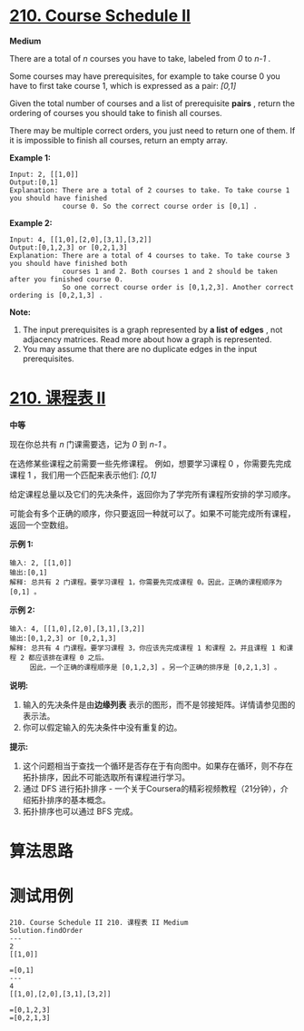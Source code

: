 # [210. Course Schedule II][enTitle]

**Medium**

There are a total of  *n*  courses you have to take, labeled from  *0*  to  *n-1* .

Some courses may have prerequisites, for example to take course 0 you have to first take course 1, which is expressed as a pair:  *[0,1]* 

Given the total number of courses and a list of prerequisite **pairs** , return the ordering of courses you should take to finish all courses.

There may be multiple correct orders, you just need to return one of them. If it is impossible to finish all courses, return an empty array.

**Example 1:** 

```
Input: 2, [[1,0]] 
Output:[0,1]
Explanation: There are a total of 2 courses to take. To take course 1 you should have finished   
             course 0. So the correct course order is [0,1] .
```

**Example 2:** 

```
Input: 4, [[1,0],[2,0],[3,1],[3,2]]
Output:[0,1,2,3] or [0,2,1,3]
Explanation: There are a total of 4 courses to take. To take course 3 you should have finished both     
             courses 1 and 2. Both courses 1 and 2 should be taken after you finished course 0. 
             So one correct course order is [0,1,2,3]. Another correct ordering is [0,2,1,3] .
```

**Note:** 

1. The input prerequisites is a graph represented by **a list of edges** , not adjacency matrices. Read more about how a graph is represented. 
2. You may assume that there are no duplicate edges in the input prerequisites.


# [210. 课程表 II][cnTitle]

**中等**

现在你总共有  *n*  门课需要选，记为  *0*  到  *n-1* 。

在选修某些课程之前需要一些先修课程。 例如，想要学习课程 0 ，你需要先完成课程 1 ，我们用一个匹配来表示他们:  *[0,1]* 

给定课程总量以及它们的先决条件，返回你为了学完所有课程所安排的学习顺序。

可能会有多个正确的顺序，你只要返回一种就可以了。如果不可能完成所有课程，返回一个空数组。

**示例 1:** 

```
输入: 2, [[1,0]] 
输出:[0,1]
解释: 总共有 2 门课程。要学习课程 1，你需要先完成课程 0。因此，正确的课程顺序为 [0,1] 。
```

**示例 2:** 

```
输入: 4, [[1,0],[2,0],[3,1],[3,2]]
输出:[0,1,2,3] or [0,2,1,3]
解释: 总共有 4 门课程。要学习课程 3，你应该先完成课程 1 和课程 2。并且课程 1 和课程 2 都应该排在课程 0 之后。
     因此，一个正确的课程顺序是 [0,1,2,3] 。另一个正确的排序是 [0,2,1,3] 。

```

**说明:** 

1. 输入的先决条件是由**边缘列表** 表示的图形，而不是邻接矩阵。详情请参见图的表示法。 
2. 你可以假定输入的先决条件中没有重复的边。

**提示:** 

1. 这个问题相当于查找一个循环是否存在于有向图中。如果存在循环，则不存在拓扑排序，因此不可能选取所有课程进行学习。 
2. 通过 DFS 进行拓扑排序 - 一个关于Coursera的精彩视频教程（21分钟），介绍拓扑排序的基本概念。 
3.  拓扑排序也可以通过 BFS 完成。 




# 算法思路

# 测试用例
```
210. Course Schedule II 210. 课程表 II Medium
Solution.findOrder
---
2
[[1,0]] 

=[0,1]
---
4
[[1,0],[2,0],[3,1],[3,2]]

=[0,1,2,3]
=[0,2,1,3]
```

[enTitle]: https://leetcode.com/problems/course-schedule-ii/
[cnTitle]: https://leetcode-cn.com/problems/course-schedule-ii/
